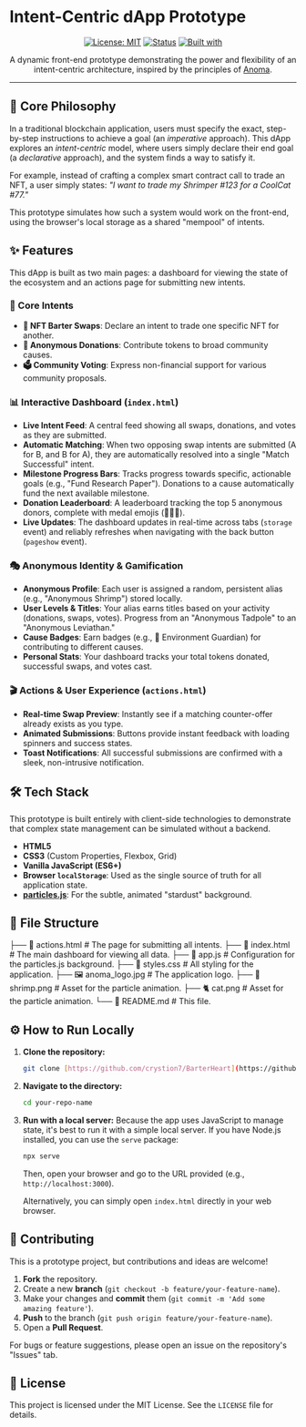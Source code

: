 # Intent-Centric dApp Prototype

<div align="center">

[![License: MIT](https://img.shields.io/badge/License-MIT-yellow.svg)](https://opensource.org/licenses/MIT)
[![Status](https://img.shields.io/badge/Status-Prototype-green)]()
[![Built with](https://img.shields.io/badge/Built_with-HTML,_CSS,_JS-blue)]()

A dynamic front-end prototype demonstrating the power and flexibility of an intent-centric architecture, inspired by the principles of [Anoma](https://anoma.net/).

</div>

---


## 🚀 Core Philosophy

In a traditional blockchain application, users must specify the exact, step-by-step instructions to achieve a goal (an *imperative* approach). This dApp explores an *intent-centric* model, where users simply declare their end goal (a *declarative* approach), and the system finds a way to satisfy it.

For example, instead of crafting a complex smart contract call to trade an NFT, a user simply states: *"I want to trade my Shrimper #123 for a CoolCat #77."*

This prototype simulates how such a system would work on the front-end, using the browser's local storage as a shared "mempool" of intents.

## ✨ Features

This dApp is built as two main pages: a dashboard for viewing the state of the ecosystem and an actions page for submitting new intents.

### 📝 Core Intents

- **🔄 NFT Barter Swaps**: Declare an intent to trade one specific NFT for another.
- **🤝 Anonymous Donations**: Contribute tokens to broad community causes.
- **🗳️ Community Voting**: Express non-financial support for various community proposals.

### 📊 Interactive Dashboard (`index.html`)

- **Live Intent Feed**: A central feed showing all swaps, donations, and votes as they are submitted.
- **Automatic Matching**: When two opposing swap intents are submitted (A for B, and B for A), they are automatically resolved into a single "Match Successful" intent.
- **Milestone Progress Bars**: Tracks progress towards specific, actionable goals (e.g., "Fund Research Paper"). Donations to a cause automatically fund the next available milestone.
- **Donation Leaderboard**: A leaderboard tracking the top 5 anonymous donors, complete with medal emojis (🥇🥈🥉).
- **Live Updates**: The dashboard updates in real-time across tabs (`storage` event) and reliably refreshes when navigating with the back button (`pageshow` event).

### 🎭 Anonymous Identity & Gamification

- **Anonymous Profile**: Each user is assigned a random, persistent alias (e.g., "Anonymous Shrimp") stored locally.
- **User Levels & Titles**: Your alias earns titles based on your activity (donations, swaps, votes). Progress from an "Anonymous Tadpole" to an "Anonymous Leviathan."
- **Cause Badges**: Earn badges (e.g., 🌱 Environment Guardian) for contributing to different causes.
- **Personal Stats**: Your dashboard tracks your total tokens donated, successful swaps, and votes cast.

### 🎬 Actions & User Experience (`actions.html`)

- **Real-time Swap Preview**: Instantly see if a matching counter-offer already exists as you type.
- **Animated Submissions**: Buttons provide instant feedback with loading spinners and success states.
- **Toast Notifications**: All successful submissions are confirmed with a sleek, non-intrusive notification.

## 🛠️ Tech Stack

This prototype is built entirely with client-side technologies to demonstrate that complex state management can be simulated without a backend.

- **HTML5**
- **CSS3** (Custom Properties, Flexbox, Grid)
- **Vanilla JavaScript (ES6+)**
- **Browser `localStorage`**: Used as the single source of truth for all application state.
- **[particles.js](https://vincentgarreau.com/particles.js/)**: For the subtle, animated "stardust" background.

## 📁 File Structure
├── 📄 actions.html       # The page for submitting all intents.
├── 📄 index.html         # The main dashboard for viewing all data.
├── 📜 app.js              # Configuration for the particles.js background.
├── 🎨 styles.css          # All styling for the application.
├── 🖼️ anoma_logo.jpg       # The application logo.
├── 🦐 shrimp.png          # Asset for the particle animation.
├── 🐈 cat.png             # Asset for the particle animation.
└── 📖 README.md          # This file.

## ⚙️ How to Run Locally

1.  **Clone the repository:**
    ```sh
    git clone [https://github.com/crystion7/BarterHeart](https://github.com/crystion7/BarterHeart.git)
    ```
2.  **Navigate to the directory:**
    ```sh
    cd your-repo-name
    ```
3.  **Run with a local server:**
    Because the app uses JavaScript to manage state, it's best to run it with a simple local server. If you have Node.js installed, you can use the `serve` package:
    ```sh
    npx serve
    ```
    Then, open your browser and go to the URL provided (e.g., `http://localhost:3000`).

    Alternatively, you can simply open `index.html` directly in your web browser.

## 🤝 Contributing

This is a prototype project, but contributions and ideas are welcome!

1.  **Fork** the repository.
2.  Create a new **branch** (`git checkout -b feature/your-feature-name`).
3.  Make your changes and **commit** them (`git commit -m 'Add some amazing feature'`).
4.  **Push** to the branch (`git push origin feature/your-feature-name`).
5.  Open a **Pull Request**.

For bugs or feature suggestions, please open an issue on the repository's "Issues" tab.

## 📜 License

This project is licensed under the MIT License. See the `LICENSE` file for details.
